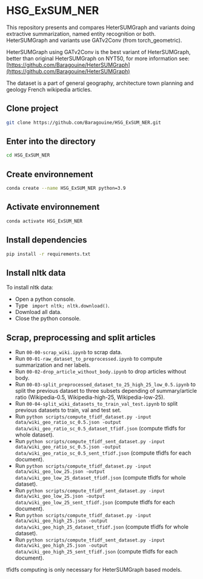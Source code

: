 # HSG_ExSUM_NER
This repository presents and compares HeterSUMGraph and variants doing extractive summarization, named entity recognition or both.  
HeterSUMGraph and variants use GATv2Conv (from torch_geometric).  

HeterSUMGraph using GATv2Conv is the best variant of HeterSUMGraph, better than original HeterSUMGraph on NYT50, for more information
see: [https://github.com/Baragouine/HeterSUMGraph](https://github.com/Baragouine/HeterSUMGraph)

The dataset is a part of general geography, architecture town planning and geology French wikipedia articles.

## Clone project
```bash
git clone https://github.com/Baragouine/HSG_ExSUM_NER.git
```

## Enter into the directory
```bash
cd HSG_ExSUM_NER
```

## Create environnement
```bash
conda create --name HSG_ExSUM_NER python=3.9
```

## Activate environnement
```bash
conda activate HSG_ExSUM_NER
```

## Install dependencies
```bash
pip install -r requirements.txt
```

## Install nltk data
To install nltk data:
  - Open a python console.
  - Type ``` import nltk; nltk.download()```.
  - Download all data.
  - Close the python console.

## Scrap, preprocessing and split articles
  - Run `00-00-scrap_wiki.ipynb` to scrap data.
  - Run `00-01-raw_dataset_to_preprocessed.ipynb` to compute summarization and ner labels.
  - Run `00-02-drop_article_without_body.ipynb` to drop articles without body.
  - Run `00-03-split_preprocessed_dataset_to_25_high_25_low_0.5.ipynb` to split the previous dataset to three subsets depending of summary/article ratio (Wikipedia-0.5, Wikipedia-high-25, Wikipedia-low-25).
  - Run `00-04-split_wiki_datasets_to_train_val_test.ipynb` to split previous datasets to train, val and test set.
  - Run ```python scripts/compute_tfidf_dataset.py -input data/wiki_geo_ratio_sc_0.5.json -output data/wiki_geo_ratio_sc_0.5_dataset_tfidf.json``` (compute tfidfs for whole dataset).
  - Run ```python scripts/compute_tfidf_sent_dataset.py -input data/wiki_geo_ratio_sc_0.5.json -output data/wiki_geo_ratio_sc_0.5_sent_tfidf.json``` (compute tfidfs for each document).
  - Run ```python scripts/compute_tfidf_dataset.py -input data/wiki_geo_low_25.json -output data/wiki_geo_low_25_dataset_tfidf.json``` (compute tfidfs for whole dataset).
  - Run ```python scripts/compute_tfidf_sent_dataset.py -input data/wiki_geo_low_25.json -output data/wiki_geo_low_25_sent_tfidf.json``` (compute tfidfs for each document).
  - Run ```python scripts/compute_tfidf_dataset.py -input data/wiki_geo_high_25.json -output data/wiki_geo_high_25_dataset_tfidf.json``` (compute tfidfs for whole dataset).
  - Run ```python scripts/compute_tfidf_sent_dataset.py -input data/wiki_geo_high_25.json -output data/wiki_geo_high_25_sent_tfidf.json``` (compute tfidfs for each document).

tfidfs computing is only necessary for HeterSUMGraph based models.





